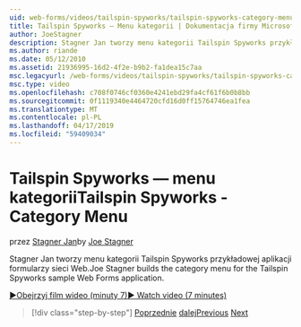 ```yaml
---
uid: web-forms/videos/tailspin-spyworks/tailspin-spyworks-category-menu
title: Tailspin Spyworks — Menu kategorii | Dokumentacja firmy Microsoft
author: JoeStagner
description: Stagner Jan tworzy menu kategorii Tailspin Spyworks przykładowej aplikacji formularzy sieci Web.
ms.author: riande
ms.date: 05/12/2010
ms.assetid: 21936995-16d2-4f2e-b9b2-fa1dea15c7aa
msc.legacyurl: /web-forms/videos/tailspin-spyworks/tailspin-spyworks-category-menu
msc.type: video
ms.openlocfilehash: c708f0746cf0360e4241ebd29fa4cf61f6b0b8bb
ms.sourcegitcommit: 0f1119340e4464720cfd16d0ff15764746ea1fea
ms.translationtype: MT
ms.contentlocale: pl-PL
ms.lasthandoff: 04/17/2019
ms.locfileid: "59409034"
---
```

# <a name="tailspin-spyworks---category-menu"></a><span data-ttu-id="35c77-103">Tailspin Spyworks — menu kategorii</span><span class="sxs-lookup"><span data-stu-id="35c77-103">Tailspin Spyworks - Category Menu</span></span>

<span data-ttu-id="35c77-104">przez [Stagner Jan](https://github.com/JoeStagner)</span><span class="sxs-lookup"><span data-stu-id="35c77-104">by [Joe Stagner](https://github.com/JoeStagner)</span></span>

<span data-ttu-id="35c77-105">Stagner Jan tworzy menu kategorii Tailspin Spyworks przykładowej aplikacji formularzy sieci Web.</span><span class="sxs-lookup"><span data-stu-id="35c77-105">Joe Stagner builds the category menu for the Tailspin Spyworks sample Web Forms application.</span></span>

[<span data-ttu-id="35c77-106">&#9654;Obejrzyj film wideo (minuty 7)</span><span class="sxs-lookup"><span data-stu-id="35c77-106">&#9654; Watch video (7 minutes)</span></span>](https://channel9.msdn.com/Blogs/ASP-NET-Site-Videos/tailspin-spyworks-category-menu)

> [!div class="step-by-step"]
> <span data-ttu-id="35c77-107">[Poprzednie](tailspin-spyworks-directory-organization.md)
> [dalej](tailspin-spyworks-display-the-product-list.md)</span><span class="sxs-lookup"><span data-stu-id="35c77-107">[Previous](tailspin-spyworks-directory-organization.md)
[Next](tailspin-spyworks-display-the-product-list.md)</span></span>
